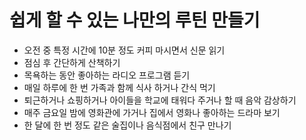 # 쉽게 할 수 있는 나만의 루틴 만들기

- 오전 중 특정 시간에 10분 정도 커피 마시면서 신문 읽기
- 점심 후 간단하게 산책하기
- 목욕하는 동안 좋아하는 라디오 프로그램 듣기
- 매일 하루에 한 번 가족과 함께 식사 하거나 간식 먹기
- 퇴근하거나 쇼핑하거나 아이들을 학교에 태워다 주거나 할 때 음악 감상하기
- 매주 금요일 밤에 영화관에 가거나 집에서 영화나 좋아하는 드라마 보기
- 한 달에 한 번 정도 같은 술집이나 음식점에서 친구 만나기
